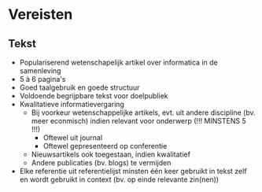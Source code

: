 # Vereisten

## Tekst

- Populariserend wetenschapelijk artikel over informatica in de samenleving
- 5 à 6 pagina's
- Goed taalgebruik en goede structuur
- Voldoende begrijpbare tekst voor doelpubliek
- Kwalitatieve informatievergaring
    - Bij voorkeur wetenschappelijke artikels, evt. uit andere discipline
      (bv. meer econmisch) indien relevant voor onderwerp (!!! MINSTENS 5 !!!)
        - Oftewel uit journal
        - Oftewel gepresenteerd op conferentie
    - Nieuwsartikels ook toegestaan, indien kwalitatief
    - Andere publicaties (bv. blogs) te vermijden
- Elke referentie uit referentielijst minsten één keer gebruikt in tekst zelf
  en wordt gebruikt in context (bv. op einde relevante zin(nen))
